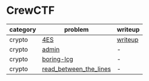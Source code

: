 # CrewCTF

category | problem | writeup
--- | --- | ---
crypto | [4ES](crypto/4ES) | [writeup](crypto/4ES/writeup.md)
crypto | [admin](crypto/admin) | -
crypto | [boring-lcg](crypto/boring-lcg) | -
crypto | [read_between_the_lines](crypto/read_between_the_lines) | -
